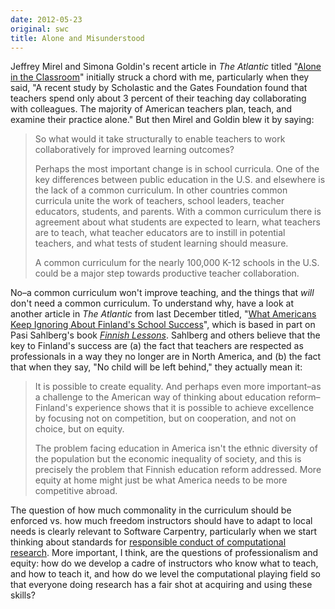```yaml
---
date: 2012-05-23
original: swc
title: Alone and Misunderstood
---
```

<p>Jeffrey Mirel and Simona Goldin's recent article in <em>The Atlantic</em> titled "<a href="http://www.theatlantic.com/national/archive/2012/04/alone-in-the-classroom-why-teachers-are-too-isolated/255976/">Alone in the Classroom</a>" initially struck a chord with me, particularly when they said, "A recent study by Scholastic and the Gates Foundation found that teachers spend only about 3 percent of their teaching day collaborating with colleagues. The majority of American teachers plan, teach, and examine their practice alone." But then Mirel and Goldin blew it by saying:</p>
<blockquote><p>So what would it take structurally to enable teachers to work collaboratively for improved learning outcomes?</p>
<p>Perhaps the most important change is in school curricula. One of the key differences between public education in the U.S. and elsewhere is the lack of a common curriculum. In other countries common curricula unite the work of teachers, school leaders, teacher educators, students, and parents. With a common curriculum there is agreement about what students are expected to learn, what teachers are to teach, what teacher educators are to instill in potential teachers, and what tests of student learning should measure.</p>
<p>A common curriculum for the nearly 100,000 K-12 schools in the U.S. could be a major step towards productive teacher collaboration.</p></blockquote>
<p>No–a common curriculum won't improve teaching, and the things that <em>will</em> don't need a common curriculum. To understand why, have a look at another article in <em>The Atlantic</em> from last December titled, "<a href="http://www.theatlantic.com/national/archive/2011/12/what-americans-keep-ignoring-about-finlands-school-success/250564/">What Americans Keep Ignoring About Finland's School Success</a>", which is based in part on Pasi Sahlberg's book <a href="http://www.amazon.com/Finnish-Lessons-Educational-Change-Finland/dp/0807752576/"><em>Finnish Lessons</em></a>. Sahlberg and others believe that the key to Finland's success are (a) the fact that teachers are respected as professionals in a way they no longer are in North America, and (b) the fact that when they say, "No child will be left behind," they actually mean it:</p>
<blockquote><p>It is possible to create equality. And perhaps even more important–as a challenge to the American way of thinking about education reform–Finland's experience shows that it is possible to achieve excellence by focusing not on competition, but on cooperation, and not on choice, but on equity.</p>
<p>The problem facing education in America isn't the ethnic diversity of the population but the economic inequality of society, and this is precisely the problem that Finnish education reform addressed. More equity at home might just be what America needs to be more competitive abroad.</p></blockquote>
<p>The question of how much commonality in the curriculum should be enforced vs. how much freedom instructors should have to adapt to local needs is clearly relevant to Software Carpentry, particularly when we start thinking about standards for <a href="http://ivory.idyll.org/blog/may-12/computational-rcr.html">responsible conduct of computational research</a>. More important, I think, are the questions of professionalism and equity: how do we develop a cadre of instructors who know what to teach, and how to teach it, and how do we level the computational playing field so that everyone doing research has a fair shot at acquiring and using these skills?</p>
